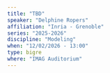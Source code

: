 ```yaml
---
title: "TBD"
speaker: "Delphine Ropers"
affiliation: "Inria - Grenoble"
series: "2025-2026"
discipline: "Modeling"
when: "12/02/2026 - 13:00"
type: bigre
where: "IMAG Auditorium"
---
```

